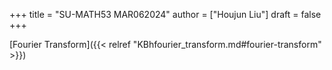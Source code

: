 +++
title = "SU-MATH53 MAR062024"
author = ["Houjun Liu"]
draft = false
+++

[Fourier Transform]({{< relref "KBhfourier_transform.md#fourier-transform" >}})
